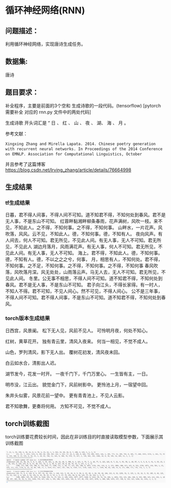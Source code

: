 # 循环神经网络(RNN)

## 问题描述：

利用循环神经网络，实现唐诗生成任务。

## 数据集:

唐诗

## 题目要求：

补全程序，主要是前面的3个空和 生成诗歌的一段代码。(tensorflow)   [pytorch 需要补全 对应的 rnn.py 文件中的两处代码]

生成诗歌 开头词汇是 “ 日 、 红 、 山 、 夜 、 湖、 海 、 月 。

参考文献：

    Xingxing Zhang and Mirella Lapata. 2014. Chinese poetry generation with recurrent neural networks. In Proceedings of the 2014 Conference on EMNLP. Association for Computational Linguistics, October

并且参考了这篇博客  https://blog.csdn.net/Irving_zhang/article/details/76664998

## 生成结果

### tf生成结果

日暮，君不得人间事，不得人间不可知。道不知君不得，不知何处到春风。君不是无人事，不是东山不可知。
红蓉畔黏湘畔柳条春雨，花声满树，风吹一枝。来不见，不知此人。之不得，不知何事。之不得，不知何事。
山畔水，一片花声。风吹落，风风。云不见，不知此人。德，不知何事。德，不知有人。
夜向风声。有人间去，何人不可知。君无所见，不见此人间。有无人事，无人不可知。君无所见，不见此人
湖边月落月，风雨满花声。有无人事，何人不可知。君无所见，不见此人间。有无人事，无人不可知。
海上。君不得，不知此人。德，不知何事。德，不知有人。德，不以之之之兮，何事，
月，相思有人，不知何处。君不得，不知何事。之不足，不知何事。之不得，不知何事。之不得，不知何事
春风吹落，风吹落月深。风无处处，山雨落云声。马无人去，无人不可知。君无所见，不见此人间。
冬里。公无事不相思，不得人间不可知。道不知君不得，不知何处到春风。君不是无人事，不是东山不可知。
君子向江头，不得长家得。有一时人，不知人不得。君不可知，不见人间心。然不可见，不得人间心。
公不是三年事，不得人间不可知。君不得人间事，不是东山不可知。道不知君不得，不知何处到春风。

### torch版本生成结果

日西宫，风景阑。
松下无人见，风前不见人。
可怜明月夜，何处不知心。

红树，黄草花开。
独有青云里，清风入夜来。
何当一相见，不觉不成人。

山色，罗列清风，影下无人出。
覆树花初发，清风夜未回。

白云如水合，清影出人迟。

湖节发今，花发一时开。
一夜千门下，千门万里心。
一生皆有主，一日。

明市没，江云出。
貌觉金门下，风前树影中。
更怜池上月，一宿望中回。

朱井头似雾，风景花前一望中。
更有青青池上，不见人云影。

君不知歌舞，更奏将何用。
方知不可见，不觉不成人。

## torch训练截图

torch训练要花费较长时间，因此在非训练目的时直接读取模型参数，下面展示其训练截图

![1711073806489](image/README/1711073806489.png)
